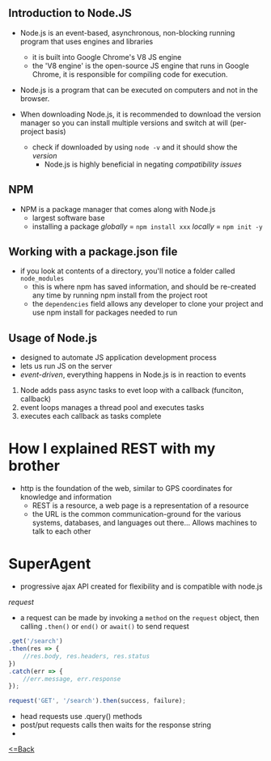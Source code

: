 ## Introduction to Node.JS
- Node.js is an event-based, asynchronous, non-blocking running program that uses engines and libraries
    - it is built into Google Chrome's V8 JS engine
    - the 'V8 engine' is the open-source JS engine that runs in Google Chrome, it is responsible for compiling code for execution.
- Node.js is a program that can be executed on computers and not in the browser.

- When downloading Node.js, it is recommended to download the version manager so you can install multiple versions and switch at will (per-project basis)
    - check if downloaded by using `node -v` and it should show the *version*
        - Node.js is highly beneficial in negating *compatibility issues*
## NPM
- NPM is a package manager that comes along with Node.js
    - largest software base
    - installing a package *globally* = `npm install xxx`
    *locally* = `npm init -y`

## Working with a package.json file
- if you look at contents of a directory, you'll notice a folder called `node_modules`
    - this is where npm has saved information, and should be re-created any time by running npm install from the project root
    - the `dependencies` field allows any developer to clone your project and use npm install for packages needed to run
## Usage of Node.js
- designed to automate JS application development process
- lets us run JS on the server
- *event-driven*, everything happens in Node.js is in reaction to events
1. Node adds pass async tasks to evet loop with a callback (funciton, callback)
2. event loops manages a thread pool and executes tasks
3. executes each callback as tasks complete

# How I explained REST with my brother
- http is the foundation of the web, similar to GPS coordinates for knowledge and information
    - REST is a resource, a web page is a representation of a resource
    - the URL is the common communication-ground for the various systems, databases, and languages out there... Allows machines to talk to each other

# SuperAgent
- progressive ajax API created for flexibility and is compatible with node.js

*request*
- a request can be made by invoking a `method` on the `request` object, then calling `.then()` or     `end()` or `await()` to send request
```js
.get('/search')
.then(res => {
    //res.body, res.headers, res.status
})
.catch(err => {
    //err.message, err.response
});
```

```js
request('GET', '/search').then(success, failure);
```

- head requests use .query() methods
- post/put requests calls then waits for the response string
- 
[<=Back](README.md)